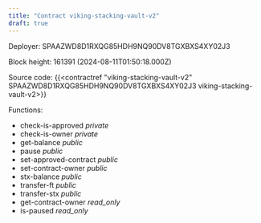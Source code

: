 ```yaml
---
title: "Contract viking-stacking-vault-v2"
draft: true
---
```

Deployer: SPAAZWD8D1RXQG85HDH9NQ90DV8TGXBXS4XY02J3


 



Block height: 161391 (2024-08-11T01:50:18.000Z)

Source code: {{<contractref "viking-stacking-vault-v2" SPAAZWD8D1RXQG85HDH9NQ90DV8TGXBXS4XY02J3 viking-stacking-vault-v2>}}

Functions:

* check-is-approved _private_
* check-is-owner _private_
* get-balance _public_
* pause _public_
* set-approved-contract _public_
* set-contract-owner _public_
* stx-balance _public_
* transfer-ft _public_
* transfer-stx _public_
* get-contract-owner _read_only_
* is-paused _read_only_
